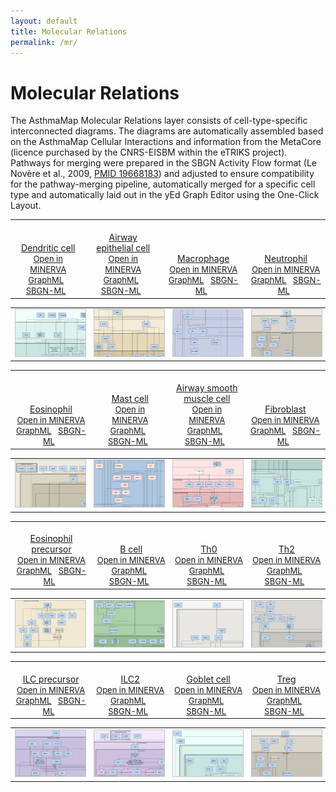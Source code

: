 ```yaml
---
layout: default
title: Molecular Relations
permalink: /mr/
---
```


# Molecular Relations

The AsthmaMap Molecular Relations layer consists of cell-type-specific interconnected diagrams. The diagrams are automatically assembled based on the AsthmaMap Cellular Interactions and information from the MetaCore (licence purchased by the CNRS-EISBM within the eTRIKS project). Pathways for merging were prepared in the SBGN Activity Flow format (Le Novère et al., 2009, [PMID 19668183](https://www.ncbi.nlm.nih.gov/pubmed/?term=19668183)) and adjusted to ensure compatibility for the pathway-merging pipeline, automatically merged for a specific cell type and automatically laid out in the yEd Graph Editor using the One-Click Layout.

<!--Row #1-->
<table>
    <tr valign="bottom">
      <td style="width: 225px;" align="center"> <a href="/images/af/F001-DendriticCell.svg"><br />Dendritic cell</a> <br /> <font size="2"> 
<a href="https://asthma.uni.lu/minerva/?x=4215&y=2552&submap=3288&" target="_blank">Open in MINERVA</a> <br />
<a href="/images/af/F001-DendriticCell.graphml">GraphML</a> &nbsp;
<a href="/images/af/F001-DendriticCell-SBGNv02.sbgn">SBGN-ML</a> &nbsp;
</font> </td>
      <td style="width: 225px;" align="center"> <a href="/images/af/F002-AirwayEpithelialCell.svg"><br />Airway epithelial cell</a> <br /> <font size="2"> 
<a href="https://asthma.uni.lu/minerva/?x=1714&y=745&submap=3278&zoom=4&" target="_blank">Open in MINERVA</a> <br />
<a href="/images/af/F002-AirwayEpithelialCell.graphml">GraphML</a> &nbsp; 
<a href="/images/af/F002-AirwayEpithelialCell-SBGNv02.sbgn">SBGN-ML</a> &nbsp; 
</font> </td>
      <td style="width: 225px;" align="center"> <a href="/images/af/F009-Macrophage.svg"><br />Macrophage</a> <br /> <font size="2"> 
<a href="https://asthma.uni.lu/minerva/?x=3452&y=2594&submap=3284&" target="_blank">Open in MINERVA</a> <br />
<a href="/images/af/F009-Macrophage.graphml">GraphML</a> &nbsp;
<a href="/images/af/F009-Macrophage-SBGNv02.sbgn">SBGN-ML</a> &nbsp;
</font> </td>
      <td style="width: 225px;" align="center"> <a href="/images/af/F013-Neutrophil.svg"><br />Neutrophil</a> <br /> <font size="2"> 
<a href="https://asthma.uni.lu/minerva/?x=976&y=1003&submap=3280&" target="_blank">Open in MINERVA</a> <br />
<a href="/images/af/F013-Neutrophil.graphml">GraphML</a> &nbsp;
<a href="/images/af/F013-Neutrophil-SBGNv02.sbgn">SBGN-ML</a> &nbsp;
</font> </td>
    </tr>
</table>
<table>
    <tr>
      <td style="width: 225px;" align="center"><a href="https://asthma.uni.lu/minerva/?x=4215&y=2552&submap=3288&"><img src="/images/af/F001-DendriticCell-cut.png" style="border: #c6c6c6 1px solid; width: 195px;"/></a></td>
      <td style="width: 225px;" align="center"><a href="https://asthma.uni.lu/minerva/?x=1714&y=745&submap=3278&zoom=4&"><img src="/images/af/F002-AirwayEpithelialCell-cut.png" style="border: #c6c6c6 1px solid; width: 195px;"/></a></td>
      <td style="width: 225px;" align="center"><a href="https://asthma.uni.lu/minerva/?x=3452&y=2594&submap=3284&"><img src="/images/af/F009-Macrophage-cut.png" style="border: #c6c6c6 1px solid; width: 195px;"/></a></td>
      <td style="width: 225px;" align="center"><a href="https://asthma.uni.lu/minerva/?x=976&y=1003&submap=3280&"><img src="/images/af/F013-Neutrophil-cut.png" style="border: #c6c6c6 1px solid; width: 195px;"/></a></td>
    </tr>
</table>

<!--Row #2-->
<table>
    <tr valign="bottom">
      <td style="width: 225px;" align="center"> <a href="/images/af/F011-Eosinophil.svg"><br />Eosinophil</a> <br /> <font size="2"> 
<a href="https://asthma.uni.lu/minerva/?x=2528&y=1520&submap=3282&zoom=3&" target="_blank">Open in MINERVA</a> <br />
<a href="/images/af/F011-Eosinophil.graphml">GraphML</a> &nbsp;
<a href="/images/af/F011-Eosinophil-SBGNv02.sbgn">SBGN-ML</a> &nbsp;
</font> </td>
      <td style="width: 225px;" align="center"> <a href="/images/af/F012-MastCell.svg"><br />Mast cell</a> <br /> <font size="2"> 
<a href="https://asthma.uni.lu/minerva/?x=3324&y=1541&submap=3289&zoom=4&" target="_blank">Open in MINERVA</a> <br />
<a href="/images/af/F012-MastCell.graphml">GraphML</a> &nbsp;
<a href="/images/af/F012-MastCell-SBGNv02.sbgn">SBGN-ML</a> &nbsp;
</font> </td>
      <td style="width: 225px;" align="center"> <a href="/images/af/F015-AirwaySmoothMuscleCell.svg"><br />Airway smooth muscle cell</a> <br /> <font size="2"> 
<a href="https://asthma.uni.lu/minerva/?x=2553&y=1178&submap=3279&zoom=3&" target="_blank">Open in MINERVA</a> <br />
<a href="/images/af/F015-AirwaySmoothMuscleCell.graphml">GraphML</a> &nbsp;
<a href="/images/af/F015-AirwaySmoothMuscleCell-SBGNv02.sbgn">SBGN-ML</a> &nbsp;
</font> </td>
      <td style="width: 225px;" align="center"> <a href="/images/af/F014-Fibroblast.svg"><br />Fibroblast</a> <br /> <font size="2"> 
<a href="https://asthma.uni.lu/minerva/?x=3587&y=1378&submap=3287&zoom=5&" target="_blank">Open in MINERVA</a> <br />
<a href="/images/af/F014-Fibroblast.graphml">GraphML</a> &nbsp;
<a href="/images/af/F014-Fibroblast-SBGNv02.sbgn">SBGN-ML</a> &nbsp;
</font> </td>
    </tr>
</table>
<table>
    <tr>
      <td style="width: 225px;" align="center"><a href="https://asthma.uni.lu/minerva/?x=2528&y=1520&submap=3282&zoom=3&"><img src="/images/af/F011-Eosinophil-cut.png" style="border: #c6c6c6 1px solid; width: 195px;"/></a></td>
      <td style="width: 225px;" align="center"><a href="https://asthma.uni.lu/minerva/?x=3324&y=1541&submap=3289&zoom=4&"><img src="/images/af/F012-MastCell-cut.png" style="border: #c6c6c6 1px solid; width: 195px;"/></a></td>
      <td style="width: 225px;" align="center"><a href="https://asthma.uni.lu/minerva/?x=2553&y=1178&submap=3279&zoom=3&"><img src="/images/af/F015-AirwaySmoothMuscleCell-cut.png" style="border: #c6c6c6 1px solid; width: 195px;"/></a></td>
      <td style="width: 225px;" align="center"><a href="https://asthma.uni.lu/minerva/?x=3587&y=1378&submap=3287&zoom=5&"><img src="/images/af/F014-Fibroblast-cut.png" style="border: #c6c6c6 1px solid; width: 195px;"/></a></td>
    </tr>
</table>

<!--Row #3-->
<table>
    <tr valign="bottom">
      <td style="width: 225px;" align="center"> <a href="/images/af/F010-EosinophilPrecursor.svg"><br />Eosinophil precursor</a> <br /> <font size="2"> 
<a href="https://asthma.uni.lu/minerva/?x=740&y=892&submap=3292&zoom=2&" target="_blank">Open in MINERVA</a> <br />
<a href="/images/af/F010-EosinophilPrecursor.graphml">GraphML</a> &nbsp;
<a href="/images/af/F010-EosinophilPrecursor-SBGNv02.sbgn">SBGN-ML</a> &nbsp;
</font> </td>
      <td style="width: 225px;" align="center"> <a href="/images/af/F008-BCell.svg"><br />B cell</a> <br /> <font size="2"> 
<a href="https://asthma.uni.lu/minerva/?x=3975&y=2113&submap=3290&zoom=4&" target="_blank">Open in MINERVA</a> <br />
<a href="/images/af/F008-BCell.graphml">GraphML</a> &nbsp; 
<a href="/images/af/F008-BCell-SBGNv02.sbgn">SBGN-ML</a> &nbsp; 
</font> </td>
      <td style="width: 225px;" align="center"> <a href="/images/af/F003-Th0.svg"><br />Th0</a> <br /> <font size="2"> 
<a href="https://asthma.uni.lu/minerva/?x=5578&y=2722&submap=3276&zoom=4&" target="_blank">Open in MINERVA</a> <br />
<a href="/images/af/F003-Th0.graphml">GraphML</a> &nbsp;
<a href="/images/af/F003-Th0-SBGNv02.sbgn">SBGN-ML</a> &nbsp;
</font> </td>
      <td style="width: 225px;" align="center"> <a href="/images/af/F004-Th2.svg"><br />Th2</a> <br /> <font size="2"> 
<a href="https://asthma.uni.lu/minerva/?x=2299&y=1582&submap=3277&zoom=4&" target="_blank">Open in MINERVA</a> <br />
<a href="/images/af/F004-Th2.graphml">GraphML</a> &nbsp;
<a href="/images/af/F004-Th2-SBGNv02.sbgn">SBGN-ML</a> &nbsp;
</font> </td>
    </tr>
</table>
<table>
    <tr>
      <td style="width: 225px;" align="center"><a href="https://asthma.uni.lu/minerva/?x=740&y=892&submap=3292&zoom=2&"><img src="/images/af/F010-EosinophilPrecursor-cut.png" style="border: #c6c6c6 1px solid; width: 195px;"/></a></td>
      <td style="width: 225px;" align="center"><a href="https://asthma.uni.lu/minerva/?x=3975&y=2113&submap=3290&zoom=4&"><img src="/images/af/F008-BCell-cut.png" style="border: #c6c6c6 1px solid; width: 195px;"/></a></td>
      <td style="width: 225px;" align="center"><a href="https://asthma.uni.lu/minerva/?x=5578&y=2722&submap=3276&zoom=4&"><img src="/images/af/F003-Th0-cut.png" style="border: #c6c6c6 1px solid; width: 195px;"/></a></td>
      <td style="width: 225px;" align="center"><a href="https://asthma.uni.lu/minerva/?x=2299&y=1582&submap=3277&zoom=4&"><img src="/images/af/F004-Th2-cut.png" style="border: #c6c6c6 1px solid; width: 195px;"/></a></td>
    </tr>
</table>


<!--Row #4-->
<table>
    <tr valign="bottom">
      <td style="width: 225px;" align="center"> <a href="/images/af/F006-ILCPrecursor.svg"><br />ILC precursor</a> <br /> <font size="2"> 
<a href="https://asthma.uni.lu/minerva/?x=3826&y=1827&submap=3283&zoom=3&" target="_blank">Open in MINERVA</a> <br />
<a href="/images/af/F006-ILCPrecursor.graphml">GraphML</a> &nbsp;
<a href="/images/af/F006-ILCPrecursor-SBGNv02.sbgn">SBGN-ML</a> &nbsp;
</font> </td>
      <td style="width: 225px;" align="center"> <a href="/images/af/F007-ILC2.svg"><br />ILC2</a> <br /> <font size="2"> 
<a href="https://asthma.uni.lu/minerva/?x=641&y=734&submap=3286&zoom=2&" target="_blank">Open in MINERVA</a> <br />
<a href="/images/af/F007-ILC2.graphml">GraphML</a> &nbsp; 
<a href="/images/af/F007-ILC2-SBGNv02.sbgn">SBGN-ML</a> &nbsp; 
</font> </td>
      <td style="width: 225px;" align="center"> <a href="/images/af/F016-GobletCell.svg"><br />Goblet cell</a> <br /> <font size="2"> 
<a href="https://asthma.uni.lu/minerva/?x=3278&y=1396&submap=3291&zoom=2&" target="_blank">Open in MINERVA</a> <br />
<a href="/images/af/F016-GobletCell.graphml">GraphML</a> &nbsp;
<a href="/images/af/F016-GobletCell-SBGNv02.sbgn">SBGN-ML</a> &nbsp;
</font> </td>
      <td style="width: 225px;" align="center"> <a href="/images/af/F005-Treg.svg"><br />Treg</a> <br /> <font size="2"> 
<a href="https://asthma.uni.lu/minerva/?x=976&y=1003&submap=3275&zoom=2&" target="_blank">Open in MINERVA</a> <br />
<a href="/images/af/F005-Treg.graphml">GraphML</a> &nbsp;
<a href="/images/af/F005-Treg-SBGNv02.sbgn">SBGN-ML</a> &nbsp;
</font> </td>
    </tr>
</table>
<table>
    <tr>
      <td style="width: 225px;" align="center"><a href="https://asthma.uni.lu/minerva/?x=3826&y=1827&submap=3283&zoom=3&"><img src="/images/af/F006-ILCPrecursor-cut.png" style="border: #c6c6c6 1px solid; width: 195px;"/></a></td>
      <td style="width: 225px;" align="center"><a href="https://asthma.uni.lu/minerva/?x=641&y=734&submap=3286&zoom=2&"><img src="/images/af/F007-ILC2-cut.png" style="border: #c6c6c6 1px solid; width: 195px;"/></a></td>
      <td style="width: 225px;" align="center"><a href="https://asthma.uni.lu/minerva/?x=3278&y=1396&submap=3291&zoom=2&"><img src="/images/af/F016-GobletCell-cut.png" style="border: #c6c6c6 1px solid; width: 195px;"/></a></td>
      <td style="width: 225px;" align="center"><a href="https://asthma.uni.lu/minerva/?x=976&y=1003&submap=3275&zoom=2&"><img src="/images/af/F005-Treg-cut.png" style="border: #c6c6c6 1px solid; width: 195px;"/></a></td>
    </tr>
</table>

